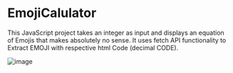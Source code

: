 # EmojiCalulator
This JavaScript project takes an integer as input and displays an equation of Emojis that makes absolutely no sense. It uses fetch API functionality to Extract EMOJI with respective html Code (decimal CODE). 

![image](https://github.com/mjahmed1280/EmojiCalulator/assets/93311046/c35bb244-e208-49ef-b1dc-fe0c48775f92)
